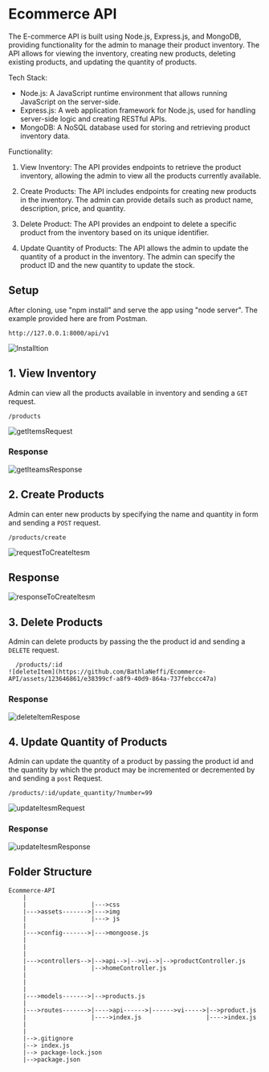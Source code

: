 # Ecommerce API
The E-commerce API is built using Node.js, Express.js, and MongoDB, providing functionality for the admin to manage their product inventory. The API allows for viewing the inventory, creating new products, deleting existing products, and updating the quantity of products.

Tech Stack:
- Node.js: A JavaScript runtime environment that allows running JavaScript on the server-side.
- Express.js: A web application framework for Node.js, used for handling server-side logic and creating RESTful APIs.
- MongoDB: A NoSQL database used for storing and retrieving product inventory data.

Functionality:
1. View Inventory: The API provides endpoints to retrieve the product inventory, allowing the admin to view all the products currently available.


2. Create Products: The API includes endpoints for creating new products in the inventory. The admin can provide details such as product name, description, price, and quantity.

3. Delete Product: The API provides an endpoint to delete a specific product from the inventory based on its unique identifier.

4. Update Quantity of Products: The API allows the admin to update the quantity of a product in the inventory. The admin can specify the product ID and the new quantity to update the stock.

## Setup

   After cloning, use "npm install" and serve the app using "node server". The example provided here are from Postman.

    http://127.0.0.1:8000/api/v1
![Installtion](https://github.com/BathlaNeffi/Ecommerce-API/assets/123646861/9eab690f-77d8-439c-b974-4f534c9a1d62)


   
## 1. View Inventory 

   Admin can view all the products available in inventory and sending a `GET` request.
   
    /products
![getItemsRequest](https://github.com/BathlaNeffi/Ecommerce-API/assets/123646861/c249fce0-e1ab-4b1a-9e3b-7174d1d356de)


   ### Response
![getIteamsResponse](https://github.com/BathlaNeffi/Ecommerce-API/assets/123646861/0239bbc5-2253-4603-ae59-3abbe933b9ff)

   


## 2. Create Products
   Admin can enter new products by specifying the name and quantity in form  and sending a `POST` request.

    /products/create
   
  ![requestToCreateItesm](https://github.com/BathlaNeffi/Ecommerce-API/assets/123646861/8451ec16-ff86-4570-a990-6dba5e0e589e)

    
   ## Response
   
![responseToCreateItesm](https://github.com/BathlaNeffi/Ecommerce-API/assets/123646861/48876d4f-c23f-4157-9b6b-18c40b8b5d59)

   
## 3. Delete Products
  
   Admin can delete products by passing the the product id and sending a `DELETE` request.
  
      /products/:id
    ![deleteItem](https://github.com/BathlaNeffi/Ecommerce-API/assets/123646861/e38399cf-a8f9-40d9-864a-737febccc47a)

   
   ### Response
   
  ![deleteItemRespose](https://github.com/BathlaNeffi/Ecommerce-API/assets/123646861/d68e3982-01f2-4798-9fb6-1462911f87c9)


## 4. Update Quantity of Products

   Admin can update  the quantity of a product by passing the product id and the quantity by which the product may be incremented or        decremented by and sending a `post` Request.
   
    /products/:id/update_quantity/?number=99
    
  ![updateItesmRequest](https://github.com/BathlaNeffi/Ecommerce-API/assets/123646861/145a01bb-972f-4695-b655-c10275dcefa4)

   
   ### Response
   
![updateItesmResponse](https://github.com/BathlaNeffi/Ecommerce-API/assets/123646861/aa27ac06-7379-428a-89f4-8385ba488c77)

   
   
   ## Folder Structure
   
```
Ecommerce-API
    |
    |                  |--->css
    |--->assets------->|--->img
    |                  |---> js
    |
    |--->config------->|--->mongoose.js
    |              
    |
    |                  
    |--->controllers-->|-->api-->|-->vi-->|-->productController.js
    |                  |-->homeController.js
    |
    |     
    |
    |--->models------->|-->products.js             
    |                  
    |--->routes------->|---->api------>|------>vi----->|-->product.js
    |                  |---->index.js                  |---->index.js
    |
    |
    |-->.gitignore
    |--> index.js
    |--> package-lock.json
    |-->package.json
    
 ````
